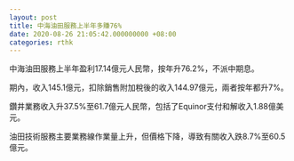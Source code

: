 ```yaml
---
layout: post
title: 中海油田服務上半年多賺76%
date: 2020-08-26 21:05:42.000000000 +08:00
categories: rthk
---
```


中海油田服務上半年盈利17.14億元人民幣，按年升76.2%，不派中期息。

期內，收入145.1億元，扣除銷售附加稅後的收入144.97億元，兩者按年都升7%。

鑽井業務收入升37.5%至61.7億元人民幣，包括了Equinor支付和解收入1.88億美元。

油田技術服務主要業務線作業量上升，但價格下降，導致有關收入跌8.7%至60.5億元。
